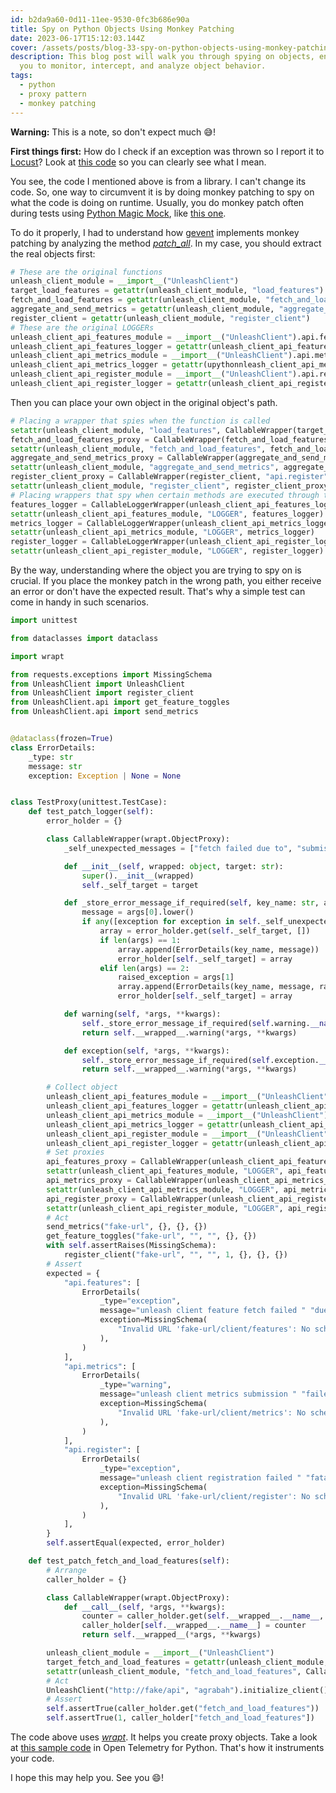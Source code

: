```yaml
---
id: b2da9a60-0d11-11ee-9530-0fc3b686e90a
title: Spy on Python Objects Using Monkey Patching
date: 2023-06-17T15:12:03.144Z
cover: /assets/posts/blog-33-spy-on-python-objects-using-monkey-patching.png
description: This blog post will walk you through spying on objects, enabling
  you to monitor, intercept, and analyze object behavior.
tags:
  - python
  - proxy pattern
  - monkey patching
---
```

**Warning:** This is a note, so don't expect much 😅!

**First things first:** How do I check if an exception was thrown so I report it to [Locust](https://docs.locust.io/en/2.15.1/testing-other-systems.html)? Look at [this code](https://github.com/Unleash/unleash-client-python/blob/0805c6b39836dfe995e141e948efab9ddbcbb59e/UnleashClient/api/features.py#L83-L85) so you can clearly see what I mean.

You see, the code I mentioned above is from a library. I can't change its code. So, one way to circumvent it is by doing monkey patching to spy on what the code is doing on runtime. Usually, you do monkey patch often during tests using [Python Magic Mock](https://docs.python.org/3/library/unittest.mock.html#quick-guide), like [this one](https://github.com/willianantunes/tutorials/blob/1bbc0a55ce1658047f00269a437f007ad37a0da9/2022/01/transactions-with-django-stomp/tests/transactions_with_django_stomp/change_callback_do_the_thing.py#L24-L37).

To do it properly, I had to understand how [gevent](https://github.com/gevent/gevent) implements monkey patching by analyzing the method *[patch_all](https://github.com/gevent/gevent/blob/23c942848cf3f12bbdbe5b87b43793c80121929c/src/gevent/monkey.py#L1201-L1205)*. In my case, you should extract the real objects first:

```python
# These are the original functions
unleash_client_module = __import__("UnleashClient")
target_load_features = getattr(unleash_client_module, "load_features")
fetch_and_load_features = getattr(unleash_client_module, "fetch_and_load_features")
aggregate_and_send_metrics = getattr(unleash_client_module, "aggregate_and_send_metrics")
register_client = getattr(unleash_client_module, "register_client")
# These are the original LOGGERs
unleash_client_api_features_module = __import__("UnleashClient").api.features
unleash_client_api_features_logger = getattr(unleash_client_api_features_module, "LOGGER")
unleash_client_api_metrics_module = __import__("UnleashClient").api.metrics
unleash_client_api_metrics_logger = getattr(upythonnleash_client_api_metrics_module, "LOGGER")
unleash_client_api_register_module = __import__("UnleashClient").api.register
unleash_client_api_register_logger = getattr(unleash_client_api_register_module, "LOGGER")
```

Then you can place your own object in the original object's path.

```python
# Placing a wrapper that spies when the function is called
setattr(unleash_client_module, "load_features", CallableWrapper(target_load_features, None))
fetch_and_load_features_proxy = CallableWrapper(fetch_and_load_features, "api.features", self.error_holder)
setattr(unleash_client_module, "fetch_and_load_features", fetch_and_load_features_proxy)
aggregate_and_send_metrics_proxy = CallableWrapper(aggregate_and_send_metrics, "api.metrics", self.error_holder)
setattr(unleash_client_module, "aggregate_and_send_metrics", aggregate_and_send_metrics_proxy)
register_client_proxy = CallableWrapper(register_client, "api.register", self.error_holder)
setattr(unleash_client_module, "register_client", register_client_proxy)
# Placing wrappers that spy when certain methods are executed through the LOGGERs
features_logger = CallableLoggerWrapper(unleash_client_api_features_logger, "api.features", self.error_holder)
setattr(unleash_client_api_features_module, "LOGGER", features_logger)
metrics_logger = CallableLoggerWrapper(unleash_client_api_metrics_logger, "api.metrics", self.error_holder)
setattr(unleash_client_api_metrics_module, "LOGGER", metrics_logger)
register_logger = CallableLoggerWrapper(unleash_client_api_register_logger, "api.register", self.error_holder)
setattr(unleash_client_api_register_module, "LOGGER", register_logger)
```

By the way, understanding where the object you are trying to spy on is crucial. If you place the monkey patch in the wrong path, you either receive an error or don't have the expected result. That's why a simple test can come in handy in such scenarios.

```python
import unittest

from dataclasses import dataclass

import wrapt

from requests.exceptions import MissingSchema
from UnleashClient import UnleashClient
from UnleashClient import register_client
from UnleashClient.api import get_feature_toggles
from UnleashClient.api import send_metrics


@dataclass(frozen=True)
class ErrorDetails:
    _type: str
    message: str
    exception: Exception | None = None


class TestProxy(unittest.TestCase):
    def test_patch_logger(self):
        error_holder = {}

        class CallableWrapper(wrapt.ObjectProxy):
            _self_unexpected_messages = ["fetch failed due to", "submission failed", "due to exception"]

            def __init__(self, wrapped: object, target: str):
                super().__init__(wrapped)
                self._self_target = target

            def _store_error_message_if_required(self, key_name: str, args: tuple):
                message = args[0].lower()
                if any([exception for exception in self._self_unexpected_messages if exception in message]):
                    array = error_holder.get(self._self_target, [])
                    if len(args) == 1:
                        array.append(ErrorDetails(key_name, message))
                        error_holder[self._self_target] = array
                    elif len(args) == 2:
                        raised_exception = args[1]
                        array.append(ErrorDetails(key_name, message, raised_exception))
                        error_holder[self._self_target] = array

            def warning(self, *args, **kwargs):
                self._store_error_message_if_required(self.warning.__name__, args)
                return self.__wrapped__.warning(*args, **kwargs)

            def exception(self, *args, **kwargs):
                self._store_error_message_if_required(self.exception.__name__, args)
                return self.__wrapped__.warning(*args, **kwargs)

        # Collect object
        unleash_client_api_features_module = __import__("UnleashClient").api.features
        unleash_client_api_features_logger = getattr(unleash_client_api_features_module, "LOGGER")
        unleash_client_api_metrics_module = __import__("UnleashClient").api.metrics
        unleash_client_api_metrics_logger = getattr(unleash_client_api_metrics_module, "LOGGER")
        unleash_client_api_register_module = __import__("UnleashClient").api.register
        unleash_client_api_register_logger = getattr(unleash_client_api_register_module, "LOGGER")
        # Set proxies
        api_features_proxy = CallableWrapper(unleash_client_api_features_logger, "api.features")
        setattr(unleash_client_api_features_module, "LOGGER", api_features_proxy)
        api_metrics_proxy = CallableWrapper(unleash_client_api_metrics_logger, "api.metrics")
        setattr(unleash_client_api_metrics_module, "LOGGER", api_metrics_proxy)
        api_register_proxy = CallableWrapper(unleash_client_api_register_logger, "api.register")
        setattr(unleash_client_api_register_module, "LOGGER", api_register_proxy)
        # Act
        send_metrics("fake-url", {}, {}, {})
        get_feature_toggles("fake-url", "", "", {}, {})
        with self.assertRaises(MissingSchema):
            register_client("fake-url", "", "", 1, {}, {}, {})
        # Assert
        expected = {
            "api.features": [
                ErrorDetails(
                    _type="exception",
                    message="unleash client feature fetch failed " "due to exception: %s",
                    exception=MissingSchema(
                        "Invalid URL 'fake-url/client/features': No scheme supplied. Perhaps you meant https://fake-url/client/features?"
                    ),
                )
            ],
            "api.metrics": [
                ErrorDetails(
                    _type="warning",
                    message="unleash client metrics submission " "failed due to exception: %s",
                    exception=MissingSchema(
                        "Invalid URL 'fake-url/client/metrics': No scheme supplied. Perhaps you meant https://fake-url/client/metrics?"
                    ),
                )
            ],
            "api.register": [
                ErrorDetails(
                    _type="exception",
                    message="unleash client registration failed " "fatally due to exception: %s",
                    exception=MissingSchema(
                        "Invalid URL 'fake-url/client/register': No scheme supplied. Perhaps you meant https://fake-url/client/register?"
                    ),
                )
            ],
        }
        self.assertEqual(expected, error_holder)

    def test_patch_fetch_and_load_features(self):
        # Arrange
        caller_holder = {}

        class CallableWrapper(wrapt.ObjectProxy):
            def __call__(self, *args, **kwargs):
                counter = caller_holder.get(self.__wrapped__.__name__, 0) + 1
                caller_holder[self.__wrapped__.__name__] = counter
                return self.__wrapped__(*args, **kwargs)

        unleash_client_module = __import__("UnleashClient")
        target_fetch_and_load_features = getattr(unleash_client_module, "fetch_and_load_features")
        setattr(unleash_client_module, "fetch_and_load_features", CallableWrapper(target_fetch_and_load_features))
        # Act
        UnleashClient("http://fake/api", "agrabah").initialize_client()
        # Assert
        self.assertTrue(caller_holder.get("fetch_and_load_features"))
        self.assertTrue(1, caller_holder["fetch_and_load_features"])

```

The code above uses *[wrapt](https://wrapt.readthedocs.io/en/latest/)*. It helps you create proxy objects. Take a look at [this sample code](https://github.com/open-telemetry/opentelemetry-python/blob/a5520e8d14fdc31416098d3dc147d500a6a29821/shim/opentelemetry-opencensus-shim/src/opentelemetry/shim/opencensus/_shim_span.py#L63) in Open Telemetry for Python. That's how it instruments your code.

I hope this may help you. See you 😄!

